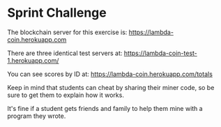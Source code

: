 # Sprint Challenge

The blockchain server for this exercise is:  https://lambda-coin.herokuapp.com

There are three identical test servers at:
https://lambda-coin-test-1.herokuapp.com/


You can see scores by ID at: https://lambda-coin.herokuapp.com/totals

Keep in mind that students can cheat by sharing their miner code, so be sure to get them to explain how it works.  

It's fine if a student gets friends and family to help them mine with a program they wrote.
